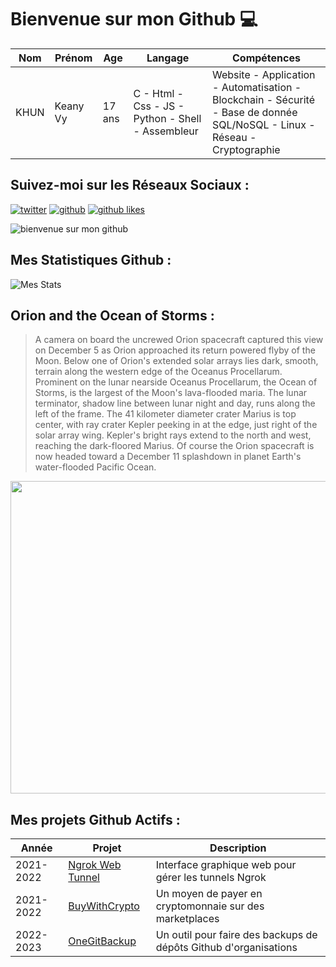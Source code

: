 # Bienvenue sur mon Github 💻
| Nom | Prénom | Age | Langage | Compétences |
|---  |---     |---  |---      |---
| KHUN | Keany Vy | 17 ans | C - Html - Css - JS - Python - Shell - Assembleur | Website - Application - Automatisation - Blockchain - Sécurité - Base de donnée SQL/NoSQL - Linux - Réseau - Cryptographie |

## Suivez-moi sur les Réseaux Sociaux :
[![twitter](https://img.shields.io/twitter/follow/thisiskeanyvy?style=social)](https://twitter.com/thisiskeanyvy)
[![github](https://img.shields.io/github/followers/thisiskeanyvy?style=social)](https://github.com/thisiskeanyvy?tab=followers)
[![github likes](https://img.shields.io/github/stars/thisiskeanyvy?style=social)](https://github.com/thisiskeanyvy)

![bienvenue sur mon github](https://thisiskeanyvy-hosting.pages.dev/banner.gif)

## Mes Statistiques Github :
![Mes Stats](https://github-readme-stats.vercel.app/api?username=thisiskeanyvy&show_icons=true&theme=radical)

## Orion and the Ocean of Storms :

> A camera on board the uncrewed Orion spacecraft captured this view on December 5 as Orion approached its return powered flyby of the Moon.  Below one of Orion's extended solar arrays lies dark, smooth, terrain along the western edge of the Oceanus Procellarum. Prominent on the lunar nearside Oceanus Procellarum, the Ocean of Storms, is the largest of the Moon's lava-flooded maria. The lunar terminator, shadow line between lunar night and day, runs along the left of the frame. The 41 kilometer diameter crater Marius is top center, with ray crater Kepler peeking in at the edge, just right of the solar array wing. Kepler's bright rays extend to the north and west, reaching the dark-floored Marius. Of course the Orion spacecraft is now headed toward a December 11 splashdown in planet Earth's water-flooded Pacific Ocean.

<img src='https://apod.nasa.gov/apod/image/2212/art001e002132_apod1024.jpg' width="800" height="500"/>

## Mes projets Github Actifs :
| Année | Projet | Description |
|---   |---     |---          |
| 2021-2022 | [Ngrok Web Tunnel](https://github.com/thisiskeanyvy/ngrok-web-manager) | Interface graphique web pour gérer les tunnels Ngrok |
| 2021-2022 | [BuyWithCrypto](https://github.com/BuyWithCrypto) | Un moyen de payer en cryptomonnaie sur des marketplaces |
| 2022-2023 | [OneGitBackup](https://github.com/BuyWithCrypto/OneGitBackup) | Un outil pour faire des backups de dépôts Github d'organisations |